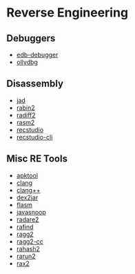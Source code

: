 # Reverse Engineering

Debuggers
---------------

* [edb-debugger](../tools/_template.md)
* [ollydbg](../tools/_template.md)

Disassembly
---------------

* [jad](../tools/_template.md)
* [rabin2](../tools/_template.md)
* [radiff2](../tools/_template.md)
* [rasm2](../tools/_template.md)
* [recstudio](../tools/recstudio.md)
* [recstudio-cli](../tools/_template.md)

Misc RE Tools
---------------

* [apktool](../tools/_template.md)
* [clang](../tools/_template.md)
* [clang++](../tools/_template.md)
* [dex2jar](../tools/_template.md)
* [flasm](../tools/_template.md)
* [javasnoop](../tools/_template.md)
* [radare2](../tools/radare2.md)
* [rafind](../tools/_template.md)
* [ragg2](../tools/_template.md)
* [ragg2-cc](../tools/_template.md)
* [rahash2](../tools/rahash2.md)
* [rarun2](../tools/_template.md)
* [rax2](../tools/_template.md)



